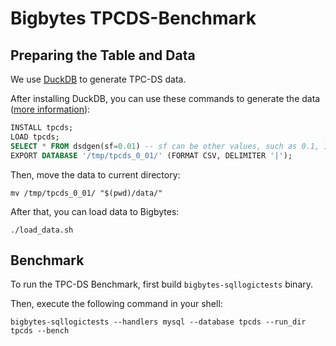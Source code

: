 # Bigbytes TPCDS-Benchmark

## Preparing the Table and Data

We use [DuckDB](https://github.com/duckdb/duckdb) to generate TPC-DS data.

After installing DuckDB, you can use these commands to generate the data ([more information](https://github.com/duckdb/duckdb/tree/master/extension/tpcds)):

```sql
INSTALL tpcds;
LOAD tpcds;
SELECT * FROM dsdgen(sf=0.01) -- sf can be other values, such as 0.1, 1, 10, ...
EXPORT DATABASE '/tmp/tpcds_0_01/' (FORMAT CSV, DELIMITER '|');
```

Then, move the data to current directory:

```shell
mv /tmp/tpcds_0_01/ "$(pwd)/data/"
```

After that, you can load data to Bigbytes:

```shell
./load_data.sh
```

## Benchmark

To run the TPC-DS Benchmark, first build `bigbytes-sqllogictests` binary.

Then, execute the following command in your shell:

```shell
bigbytes-sqllogictests --handlers mysql --database tpcds --run_dir tpcds --bench
```
